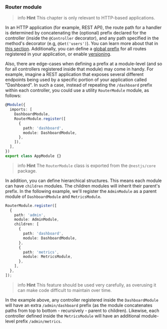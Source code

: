 ### Router module

> info **Hint** This chapter is only relevant to HTTP-based applications.

In an HTTP application (for example, REST API), the route path for a handler is determined by concatenating the (optional) prefix declared for the controller (inside the `@Controller` decorator),
and any path specified in the method's decorator (e.g, `@Get('users')`). You can learn more about that in [this section](/controllers#routing). Additionally,
you can define a [global prefix](/faq/global-prefix) for all routes registered in your application, or enable [versioning](/techniques/versioning#versioning).

Also, there are edge-cases when defining a prefix at a module-level (and so for all controllers registered inside that module) may come in handy.
For example, imagine a REST application that exposes several different endpoints being used by a specific portion of your application called "Dashboard".
In such a case, instead of repeating the `/dashboard` prefix within each controller, you could use a utility `RouterModule` module, as follows:

```typescript
@Module({
  imports: [
    DashboardModule,
    RouterModule.register([
      {
        path: 'dashboard',
        module: DashboardModule,
      },
    ]),
  ],
})
export class AppModule {}
```

> info **Hint** The `RouterModule` class is exported from the `@nestjs/core` package.

In addition, you can define hierarchical structures. This means each module can have `children` modules.
The children modules will inherit their parent's prefix. In the following example, we'll register the `AdminModule` as a parent module of `DashboardModule` and `MetricsModule`.

```typescript
RouterModule.register([
  {
    path: 'admin',
    module: AdminModule,
    children: [
      {
        path: 'dashboard',
        module: DashboardModule,
      },
      {
        path: 'metrics',
        module: MetricsModule,
      },
    ],
  },
]);
```

> info **Hint** This feature should be used very carefully, as overusing it can make code difficult to maintain over time.

In the example above, any controller registered inside the `DashboardModule` will have an extra `/admin/dashboard` prefix (as the module concatenates paths from top to bottom - recursively - parent to children).
Likewise, each controller defined inside the `MetricsModule` will have an additional module-level prefix `/admin/metrics`.
